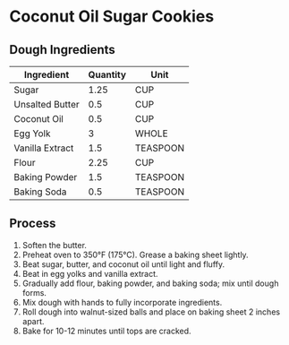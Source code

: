 # Coconut Oil Sugar Cookies

## Dough Ingredients

| Ingredient      | Quantity | Unit     |
| --------------- | -------- | -------- |
| Sugar           | 1.25     | CUP      |
| Unsalted Butter | 0.5      | CUP      |
| Coconut Oil     | 0.5      | CUP      |
| Egg Yolk        | 3        | WHOLE    |
| Vanilla Extract | 1.5      | TEASPOON |
| Flour           | 2.25     | CUP      |
| Baking Powder   | 1.5      | TEASPOON |
| Baking Soda     | 0.5      | TEASPOON |

## Process

1. Soften the butter.
2. Preheat oven to 350°F (175°C). Grease a baking sheet lightly.
3. Beat sugar, butter, and coconut oil until light and fluffy.
4. Beat in egg yolks and vanilla extract.
5. Gradually add flour, baking powder, and baking soda; mix until dough forms.
6. Mix dough with hands to fully incorporate ingredients.
7. Roll dough into walnut-sized balls and place on baking sheet 2 inches apart.
8. Bake for 10-12 minutes until tops are cracked.
